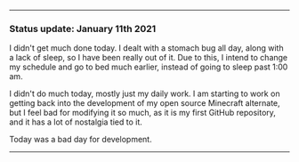 ***

### Status update: January 11th 2021

I didn't get much done today. I dealt with a stomach bug all day, along with a lack of sleep, so I have been really out of it. Due to this, I intend to change my schedule and go to bed much earlier, instead of going to sleep past 1:00 am.

I didn't do much today, mostly just my daily work. I am starting to work on getting back into the development of my open source Minecraft alternate, but I feel bad for modifying it so much, as it is my first GitHub repository, and it has a lot of nostalgia tied to it.

Today was a bad day for development.

***
